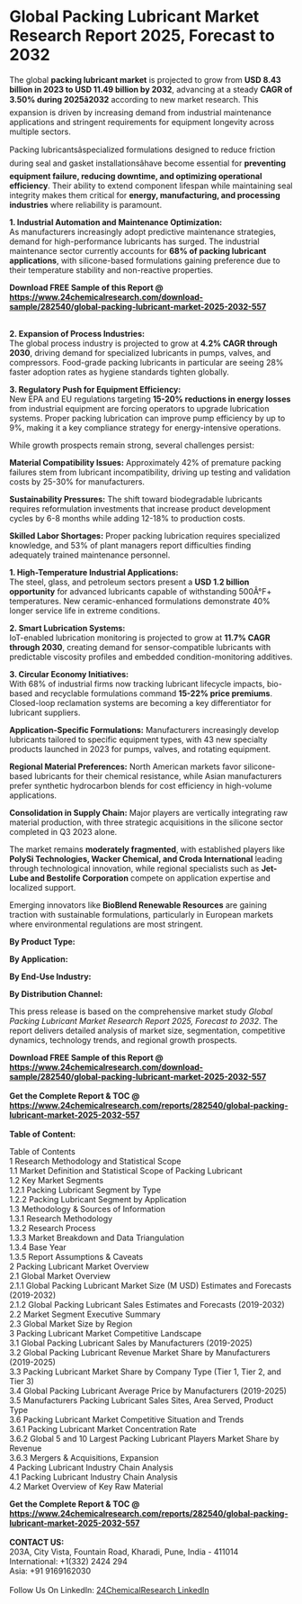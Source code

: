 <h1>Global Packing Lubricant Market Research Report 2025, Forecast to 2032</h1><p>The global <strong>packing lubricant market</strong> is projected to grow from <strong>USD 8.43 billion in 2023 to USD 11.49 billion by 2032</strong>, advancing at a steady <strong>CAGR of 3.50% during 2025â2032</strong> according to new market research. This expansion is driven by increasing demand from industrial maintenance applications and stringent requirements for equipment longevity across multiple sectors.</p><p>Packing lubricantsâspecialized formulations designed to reduce friction during seal and gasket installationsâhave become essential for <strong>preventing equipment failure, reducing downtime, and optimizing operational efficiency</strong>. Their ability to extend component lifespan while maintaining seal integrity makes them critical for <strong>energy, manufacturing, and processing industries</strong> where reliability is paramount.</p><p><strong>1. Industrial Automation and Maintenance Optimization:</strong><br>
As manufacturers increasingly adopt predictive maintenance strategies, demand for high-performance lubricants has surged. The industrial maintenance sector currently accounts for <strong>68% of packing lubricant applications</strong>, with silicone-based formulations gaining preference due to their temperature stability and non-reactive properties.</p><div><b>Download FREE Sample of this Report @ 
            <a href="https://www.24chemicalresearch.com/download-sample/282540/global-packing-lubricant-market-2025-2032-557">
            https://www.24chemicalresearch.com/download-sample/282540/global-packing-lubricant-market-2025-2032-557</a></b></div><br><p><strong>2. Expansion of Process Industries:</strong><br>
The global process industry is projected to grow at <strong>4.2% CAGR through 2030</strong>, driving demand for specialized lubricants in pumps, valves, and compressors. Food-grade packing lubricants in particular are seeing 28% faster adoption rates as hygiene standards tighten globally.</p><p><strong>3. Regulatory Push for Equipment Efficiency:</strong><br>
New EPA and EU regulations targeting <strong>15-20% reductions in energy losses</strong> from industrial equipment are forcing operators to upgrade lubrication systems. Proper packing lubrication can improve pump efficiency by up to 9%, making it a key compliance strategy for energy-intensive operations.</p><p>While growth prospects remain strong, several challenges persist:</p><p><strong>Material Compatibility Issues:</strong> Approximately 42% of premature packing failures stem from lubricant incompatibility, driving up testing and validation costs by 25-30% for manufacturers.</p><p><strong>Sustainability Pressures:</strong> The shift toward biodegradable lubricants requires reformulation investments that increase product development cycles by 6-8 months while adding 12-18% to production costs.</p><p><strong>Skilled Labor Shortages:</strong> Proper packing lubrication requires specialized knowledge, and 53% of plant managers report difficulties finding adequately trained maintenance personnel.</p><p><strong>1. High-Temperature Industrial Applications:</strong><br>
The steel, glass, and petroleum sectors present a <strong>USD 1.2 billion opportunity</strong> for advanced lubricants capable of withstanding 500Â°F+ temperatures. New ceramic-enhanced formulations demonstrate 40% longer service life in extreme conditions.</p><p><strong>2. Smart Lubrication Systems:</strong><br>
IoT-enabled lubrication monitoring is projected to grow at <strong>11.7% CAGR through 2030</strong>, creating demand for sensor-compatible lubricants with predictable viscosity profiles and embedded condition-monitoring additives.</p><p><strong>3. Circular Economy Initiatives:</strong><br>
With 68% of industrial firms now tracking lubricant lifecycle impacts, bio-based and recyclable formulations command <strong>15-22% price premiums</strong>. Closed-loop reclamation systems are becoming a key differentiator for lubricant suppliers.</p><p><strong>Application-Specific Formulations:</strong> Manufacturers increasingly develop lubricants tailored to specific equipment types, with 43 new specialty products launched in 2023 for pumps, valves, and rotating equipment.</p><p><strong>Regional Material Preferences:</strong> North American markets favor silicone-based lubricants for their chemical resistance, while Asian manufacturers prefer synthetic hydrocarbon blends for cost efficiency in high-volume applications.</p><p><strong>Consolidation in Supply Chain:</strong> Major players are vertically integrating raw material production, with three strategic acquisitions in the silicone sector completed in Q3 2023 alone.</p><p>The market remains <strong>moderately fragmented</strong>, with established players like <strong>PolySi Technologies, Wacker Chemical, and Croda International</strong> leading through technological innovation, while regional specialists such as <strong>Jet-Lube and Bestolife Corporation</strong> compete on application expertise and localized support.</p><p>Emerging innovators like <strong>BioBlend Renewable Resources</strong> are gaining traction with sustainable formulations, particularly in European markets where environmental regulations are most stringent.</p><p><strong>By Product Type:</strong></p><p><strong>By Application:</strong></p><p><strong>By End-Use Industry:</strong></p><p><strong>By Distribution Channel:</strong></p><p>This press release is based on the comprehensive market study <em>Global Packing Lubricant Market Research Report 2025, Forecast to 2032</em>. The report delivers detailed analysis of market size, segmentation, competitive dynamics, technology trends, and regional growth prospects.</p><div><b>Download FREE Sample of this Report @ 
            <a href="https://www.24chemicalresearch.com/download-sample/282540/global-packing-lubricant-market-2025-2032-557">
            https://www.24chemicalresearch.com/download-sample/282540/global-packing-lubricant-market-2025-2032-557</a></b></div><br><div><b>Get the Complete Report & TOC @ 
            <a href="https://www.24chemicalresearch.com/reports/282540/global-packing-lubricant-market-2025-2032-557">
            https://www.24chemicalresearch.com/reports/282540/global-packing-lubricant-market-2025-2032-557</a></b></div><br>
            <b>Table of Content:</b><p>Table of Contents<br />
1 Research Methodology and Statistical Scope<br />
1.1 Market Definition and Statistical Scope of Packing Lubricant<br />
1.2 Key Market Segments<br />
1.2.1 Packing Lubricant Segment by Type<br />
1.2.2 Packing Lubricant Segment by Application<br />
1.3 Methodology & Sources of Information<br />
1.3.1 Research Methodology<br />
1.3.2 Research Process<br />
1.3.3 Market Breakdown and Data Triangulation<br />
1.3.4 Base Year<br />
1.3.5 Report Assumptions & Caveats<br />
2 Packing Lubricant Market Overview<br />
2.1 Global Market Overview<br />
2.1.1 Global Packing Lubricant Market Size (M USD) Estimates and Forecasts (2019-2032)<br />
2.1.2 Global Packing Lubricant Sales Estimates and Forecasts (2019-2032)<br />
2.2 Market Segment Executive Summary<br />
2.3 Global Market Size by Region<br />
3 Packing Lubricant Market Competitive Landscape<br />
3.1 Global Packing Lubricant Sales by Manufacturers (2019-2025)<br />
3.2 Global Packing Lubricant Revenue Market Share by Manufacturers (2019-2025)<br />
3.3 Packing Lubricant Market Share by Company Type (Tier 1, Tier 2, and Tier 3)<br />
3.4 Global Packing Lubricant Average Price by Manufacturers (2019-2025)<br />
3.5 Manufacturers Packing Lubricant Sales Sites, Area Served, Product Type<br />
3.6 Packing Lubricant Market Competitive Situation and Trends<br />
3.6.1 Packing Lubricant Market Concentration Rate<br />
3.6.2 Global 5 and 10 Largest Packing Lubricant Players Market Share by Revenue<br />
3.6.3 Mergers & Acquisitions, Expansion<br />
4 Packing Lubricant Industry Chain Analysis<br />
4.1 Packing Lubricant Industry Chain Analysis<br />
4.2 Market Overview of Key Raw Material</p><div><b>Get the Complete Report & TOC @ 
            <a href="https://www.24chemicalresearch.com/reports/282540/global-packing-lubricant-market-2025-2032-557">
            https://www.24chemicalresearch.com/reports/282540/global-packing-lubricant-market-2025-2032-557</a></b></div><br><b>CONTACT US:</b><br>
            203A, City Vista, Fountain Road, Kharadi, Pune, India - 411014<br>
            International: +1(332) 2424 294<br>
            Asia: +91 9169162030 <br><br>
            Follow Us On LinkedIn: <a href="https://www.linkedin.com/company/24chemicalresearch/">24ChemicalResearch LinkedIn</a>